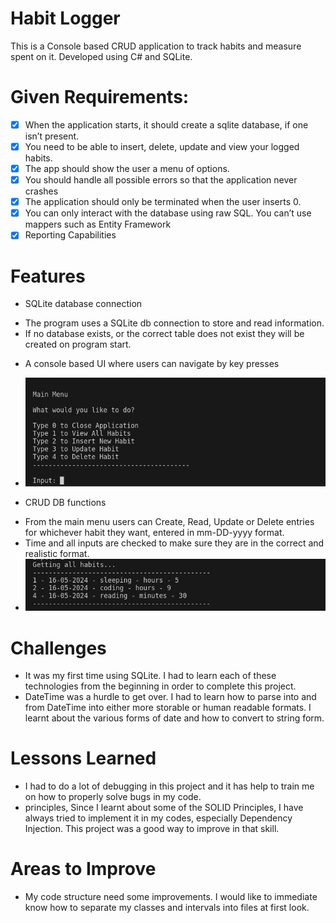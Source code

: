 # Habit Logger
This is a Console based CRUD application to track habits and measure spent on it.
Developed using C# and SQLite.


# Given Requirements:
- [x] When the application starts, it should create a sqlite database, if one isn’t present.
- [x] You need to be able to insert, delete, update and view your logged habits. 
- [x] The app should show the user a menu of options.
- [x] You should handle all possible errors so that the application never crashes 
- [x] The application should only be terminated when the user inserts 0. 
- [x] You can only interact with the database using raw SQL. You can’t use mappers such as Entity Framework
- [x] Reporting Capabilities

# Features

* SQLite database connection

- The program uses a SQLite db connection to store and read information. 
- If no database exists, or the correct table does not exist they will be created on program start.

* A console based UI where users can navigate by key presses

- ![image](MainMenu.png)

* CRUD DB functions

- From the main menu users can Create, Read, Update or Delete entries for whichever habit they want, entered in mm-DD-yyyy format.
- Time and all inputs are checked to make sure they are in the correct and realistic format.
- ![image](DisplayData.png)

# Challenges

- It was my first time using SQLite. I had to learn each of these technologies from the beginning in order to complete this project. 
- DateTime was a hurdle to get over. I had to learn how to parse into and from DateTime into either more storable or human readable formats. I learnt about the various forms of date and how to convert to string form.

# Lessons Learned
- I had to do a lot of debugging in this project and it has help to train me on how to properly solve bugs in my code.
- principles, Since I learnt about some of the SOLID Principles, I have always tried to implement it in my codes, especially Dependency Injection. This project was a good way to improve in that skill.

# Areas to Improve
- My code structure need some improvements. I would like to immediate know how to separate my classes and intervals into files at first look.
